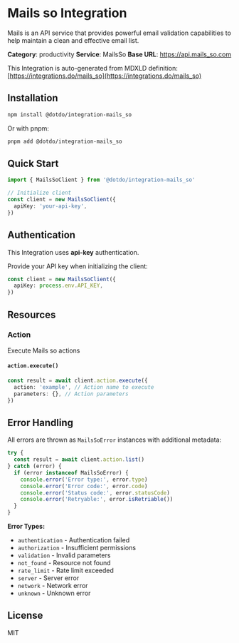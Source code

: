 # Mails so Integration

Mails is an API service that provides powerful email validation capabilities to help maintain a clean and effective email list.

**Category**: productivity
**Service**: MailsSo
**Base URL**: https://api.mails_so.com

This Integration is auto-generated from MDXLD definition: [https://integrations.do/mails_so](https://integrations.do/mails_so)

## Installation

```bash
npm install @dotdo/integration-mails_so
```

Or with pnpm:

```bash
pnpm add @dotdo/integration-mails_so
```

## Quick Start

```typescript
import { MailsSoClient } from '@dotdo/integration-mails_so'

// Initialize client
const client = new MailsSoClient({
  apiKey: 'your-api-key',
})
```

## Authentication

This Integration uses **api-key** authentication.

Provide your API key when initializing the client:

```typescript
const client = new MailsSoClient({
  apiKey: process.env.API_KEY,
})
```

## Resources

### Action

Execute Mails so actions

#### `action.execute()`

```typescript
const result = await client.action.execute({
  action: 'example', // Action name to execute
  parameters: {}, // Action parameters
})
```

## Error Handling

All errors are thrown as `MailsSoError` instances with additional metadata:

```typescript
try {
  const result = await client.action.list()
} catch (error) {
  if (error instanceof MailsSoError) {
    console.error('Error type:', error.type)
    console.error('Error code:', error.code)
    console.error('Status code:', error.statusCode)
    console.error('Retryable:', error.isRetriable())
  }
}
```

**Error Types:**

- `authentication` - Authentication failed
- `authorization` - Insufficient permissions
- `validation` - Invalid parameters
- `not_found` - Resource not found
- `rate_limit` - Rate limit exceeded
- `server` - Server error
- `network` - Network error
- `unknown` - Unknown error

## License

MIT
